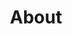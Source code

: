 ---
title: About
layout: "about"

second_section:
    enable: true
    heading: Hyggelig was founded in 2020 by Nikolaj and Nídia, a Danish-Azorean couple who wanted to bring a new level of office comfort to Lisbon's coworking scene.
    detail: "<p>Especially for Nikolaj, as an expat and remote worker, it was important to have a coworking space that is both comfortable and has a relatable and friendly community. Located in the heart of Intendente, our naturally bright cowork is placed in a charming old apartment with a stunning wooden floor that has been refurbished and turned into a coworking space. With inspiration in Nordic design principles of clean and functional as well as warm and welcoming, we have aimed to create a space that embodies the feeling of 'hygge,' the Danish word that conveys a sense of cosiness, warmth, and contentment. </p>"
    second_para: "Being aware of the sense of comfortability in office equipment (Danish law has high mandatory requirements on this matter), we have created a place where you can decide whether you want to stand up for work, or just adjust your table and sit comfortably. This means that not only can all our tables be adjusted to the right height for everyone, but also that you can change between standing and sitting at the desk throughout the day. When you decide to sit and work, our ergonomic chairs can be adjusted to you and your preferred setting as well.<br><br>Our monthly plan includes a range of amenities that make workdays more enjoyable: high-speed internet, printer and scanner, a fully stocked kitchen (free coffee, tea and cookies), storage lockers, a call booth and meeting room."
    third_para: "On the other hand, we believe that a good work space is not just about physical comfort and getting work done. It is also about having great coworkers, after all you are spending a large portion of the day with them. <br><br>
We know it is important - but sometimes difficult - to build new social circles and friendships when attending a Coworking space where the majority of people are only staying in the country for a handful of weeks. For that reason, currently we only offer monthly plans, striving to create a community of people who share a passion for their work, and want to connect with other professionals, share ideas, collaborate on projects and make the most of their time."

    
fourth_section:
    enable: true
    heading: Located in the Coolest Neighbourhood in lisbon
    btn: Visit Us
    btn_link: /contact-us/
---